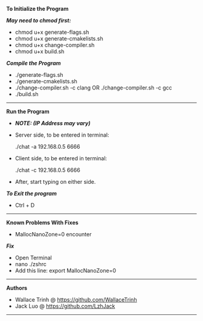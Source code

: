 **To Initialize the Program**

***May need to chmod first:***
- chmod u+x generate-flags.sh
- chmod u+x generate-cmakelists.sh
- chmod u+x change-compiler.sh
- chmod u+x build.sh

***Compile the Program***
- ./generate-flags.sh
- ./generate-cmakelists.sh
- ./change-compiler.sh -c clang OR ./change-compiler.sh -c gcc
- ./build.sh
---
**Run the Program**
- __*NOTE: (IP Address may vary)*__


- Server side, to be entered in terminal:

  ./chat -a 192.168.0.5 6666


- Client side, to be entered in terminal:

  ./chat -c 192.168.0.5 6666


- After, start typing on either side.

***To Exit the program***
- Ctrl + D
- - - 
**Known Problems With Fixes**
- MallocNanoZone=0 encounter

***Fix***
- Open Terminal
- nano ./zshrc 
- Add this line: export MallocNanoZone=0
- - - 

**Authors**
- Wallace Trinh @ https://github.com/WallaceTrinh
- Jack Luo @ https://github.com/LzhJack
- - - 




